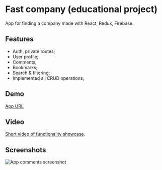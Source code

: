 
# Fast company (educational project)
App for finding a company made with React, Redux, Firebase.

## Features
- Auth, private routes;
- User profile;
- Comments;
- Bookmarks;
- Search & filtering;
- Implemented all CRUD operations;

## Demo
[ App URL](http://aleksandrl.ru:2999/)

## Video
[ Short video of functionality showcase](https://www.berrycast.com/conversations/7cd95124-b008-55e3-9598-a82e4bf03642).

## Screenshots
![App comments screenshot](https://aleksandrl.ru/img/fast-company-comments.jpg)
